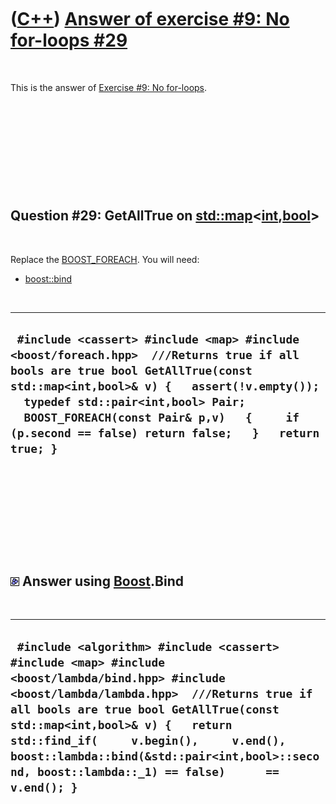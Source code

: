 



 

 

 

 

 

([C++](Cpp.md)) [Answer of exercise \#9: No for-loops \#29](CppExerciseNoForLoopsAnswer29.md)
===============================================================================================

 

This is the answer of [Exercise \#9: No
for-loops](CppExerciseNoForLoops.md).

 

 

 

 

 

Question \#29: GetAllTrue on [std::map](CppMap.md)&lt;**[int](CppInt.md)**,**[bool](CppBool.md)**&gt;
--------------------------------------------------------------------------------------------------------

 

Replace the [BOOST\_FOREACH](CppBOOST_FOREACH.md). You will need:

-   [boost::bind](CppBind.md)

 

  ----------------------------------------------------------------------------------------------------------------------------------------------------------------------------------------------------------------------------------------------------------------------------------------------------------------------
  ` #include <cassert> #include <map> #include <boost/foreach.hpp>  ///Returns true if all bools are true bool GetAllTrue(const std::map<int,bool>& v) {   assert(!v.empty());   typedef std::pair<int,bool> Pair;   BOOST_FOREACH(const Pair& p,v)   {     if (p.second == false) return false;   }   return true; }`
  ----------------------------------------------------------------------------------------------------------------------------------------------------------------------------------------------------------------------------------------------------------------------------------------------------------------------

 

 

 

 

 

![Boost](PicBoost.png) Answer using [Boost](CppBoost.md).Bind
--------------------------------------------------------------

 

  -----------------------------------------------------------------------------------------------------------------------------------------------------------------------------------------------------------------------------------------------------------------------------------------------------------------------------------------------------------------------------
  ` #include <algorithm> #include <cassert> #include <map> #include <boost/lambda/bind.hpp> #include <boost/lambda/lambda.hpp>  ///Returns true if all bools are true bool GetAllTrue(const std::map<int,bool>& v) {   return std::find_if(     v.begin(),     v.end(),    boost::lambda::bind(&std::pair<int,bool>::second, boost::lambda::_1) == false)      == v.end(); }`
  -----------------------------------------------------------------------------------------------------------------------------------------------------------------------------------------------------------------------------------------------------------------------------------------------------------------------------------------------------------------------------

 

 

 

 

 





 



